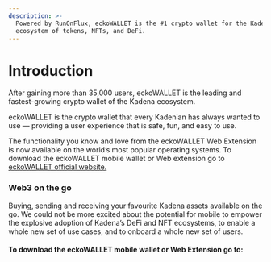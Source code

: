 ```yaml
---
description: >-
  Powered by RunOnFlux, eckoWALLET is the #1 crypto wallet for the Kadena
  ecosystem of tokens, NFTs, and DeFi.
---
```


# Introduction

After gaining more than 35,000 users, eckoWALLET is the leading and fastest-growing crypto wallet of the Kadena ecosystem.

eckoWALLET is the crypto wallet that every Kadenian has always wanted to use — providing a user experience that is safe, fun, and easy to use.

The functionality you know and love from the eckoWALLET Web Extension is now available on the world’s most popular operating systems. To download the eckoWALLET mobile wallet or Web extension go to [eckoWALLET official website.](https://eckowallet.com)

### Web3 on the go

Buying, sending and receiving your favourite Kadena assets available on the go. We could not be more excited about the potential for mobile to empower the explosive adoption of Kadena’s DeFi and NFT ecosystems, to enable a whole new set of use cases, and to onboard a whole new set of users.

#### To download the eckoWALLET mobile wallet or Web Extension go to:
